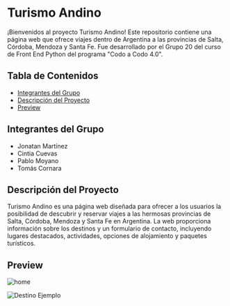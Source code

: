 # Turismo Andino

¡Bienvenidos al proyecto Turismo Andino! Este repositorio contiene una página web que ofrece viajes dentro de Argentina a las provincias de Salta, Córdoba, Mendoza y Santa Fe. Fue desarrollado por el Grupo 20 del curso de Front End Python del programa "Codo a Codo 4.0". 

## Tabla de Contenidos

- [Integrantes del Grupo](#integrantes-del-grupo)
- [Descripción del Proyecto](#descripción-del-proyecto)
- [Preview](#Preview)

## Integrantes del Grupo

- Jonatan Martínez
- Cintia Cuevas
- Pablo Moyano
- Tomás Cornara

## Descripción del Proyecto

Turismo Andino es una página web diseñada para ofrecer a los usuarios la posibilidad de descubrir y reservar viajes a las hermosas provincias de Salta, Córdoba, Mendoza y Santa Fe en Argentina. La web proporciona información sobre los destinos y un formulario de contacto, incluyendo lugares destacados, actividades, opciones de alojamiento y paquetes turísticos.

## Preview

![home](https://media.discordapp.net/attachments/673346179152609280/1110050884316057600/image.png?width=720&height=583)

![Destino Ejemplo](https://cdn.discordapp.com/attachments/673346179152609280/1110051104764461066/image.png)

